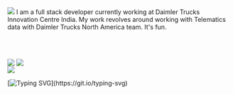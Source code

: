 <img src='https://drive.google.com/file/d/1BITX0WkvFNNuzSsf62vmItXmD03wCRBV/view?usp=sharing'/>
I am a full stack developer currently working at Daimler Trucks Innovation Centre India. My work revolves around working with Telematics data with Daimler Trucks North America team. It's fun.  


<br></br>

<div display='flex' justify-content='space-between'>
  <span>
    <img align="center" src="https://github-readme-stats.vercel.app/api?username=shwetaps605&show_icons=true&theme=radical&hide_border=true" />
  </span>
  
  <span>
    <img align="center" src="http://github-readme-streak-stats.herokuapp.com?user=shwetaps605&theme=radical&hide_border=true&date_format=M%20j%5B%2C%20Y%5D" />
  </span>
</div>

<div>
 <img align='center' src='https://github-readme-stats.vercel.app/api/top-langs/?username=shwetaps605&layout=compact&theme=radical&hide_border=true'/>
</div>


[![Typing SVG](https://readme-typing-svg.herokuapp.com?color=%232AF7A9&center=true&lines=Always+open+for+collaborations+!)](https://git.io/typing-svg)

<!-- <p> 
 <a href="https://twitter.com/OyeRoyy"> 
  <img src="https://img.shields.io/twitter/url/https/twitter.com/OyeRoyy.svg?style=social&label=Follow%20%40OyeRoyy" /> 
 </a> 
</p> 


<br></br>
[![Linkedin Badge](https://img.shields.io/badge/LinkedIn-0077B5?style=for-the-badge&logo=linkedin&logoColor=white&&link=https://www.linkedin.com/in/vividharawat/)](https://www.linkedin.com/in/vividharawat/)
[![Gmail Badge](https://img.shields.io/badge/Gmail-D14836?style=for-the-badge&logo=gmail&logoColor=white&link=mailto:rvividha@gmail.com)](mailto:shwetaroy305@gmail.com)
 -->

 
